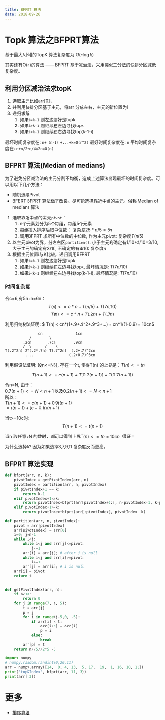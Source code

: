 ```yaml
---
title: BFPRT 算法
date: 2018-09-26
---
```

# Topk 算法之BFPRT算法
基于最大/小堆的TopK 算法复杂度为 $O(n\log k)$

其实还有O(n)的算法 —— BFPRT 基于减治法，采用类似二分法的快排分区减低复杂度。

## 利用分区减治法求topK
1. 选取主元比如arr[0]，
2. 并利用快排分区基于主元，将arr 分成左右，主元的新位置为i
3. 递归求解
    1. 如果`i=k-1` 则左边刚好是topk
    2. 如果`i>k-1` 则继续在左边寻找topk
    3. 如果`i<k-1` 则继续在右边寻找top(k-1-i)

最坏时间复杂度在: `n+（n-1）+...+k=O(n^2)`
最好时间复杂度在: `n`
平均时间复杂度在: `n+n/2+n/4=2n=O(n)`

## BFPRT 算法(Median of medians)
为了避免分区减治法的主元分割不均衡，造成上述算法出现最坏的时间复杂度。可以用以下几个方法：
- 随机选取Pivot
- BFERT
BFPRT 算法做了改良。尽可能选择靠近中点的主元。俗称 Median of medians 算法
1. 选取靠近中点的主元`pivot`：
    1. n个元素划分为5个每组，每组5个元素
    2. 每组插入排序后取中位数： 复杂度$25*n/5=5n$ 
    3. 调用BFPRT 求所有中位数的中位数, 作为主元pivot: 复杂度$T(n/5)$
2. 以主元pivot为界，分左右区`partition()`. 小于主元的确定有1/10+2/10=3/10, 大于主元的确定有3/10, 不确定的有4/10: 复杂度$n$
3. 根据主元位置i与K比较。递归调用BFPRT
    1. 如果`i=k-1` 则左边刚好是topk
    2. 如果`i>k-1` 则继续在左边寻找topk, 最坏情况是: $T(7n/10)$
    3. 如果`i<k-1` 则继续在右边寻找top(k-1-i), 最坏情况是: $T(7n/10)$

### 时间复杂度
令c=6,有5n+n=6n：
$$ T(n)<=c*n+T(n/5)+T(7n/10) $$
$$ T(n)<=c*n+T(.2n)+T(.7n) $$


利用归纳树法证明:
$ T(n) < cn*(1+.9+.9^2+.9^3+...) = cn*1/(1-0.9) = 10cn$

                   cn               1cn
               /        \
            .2cn       .7cn        .9cn
            /  \      /    \
    T(.2^2n) 2T(.2*.7n) T(.7^2n)  (.2+.7)^2cn
             ....                (.2+0.7)^3cn

利用假设法证明:
设n<=N时, 存在一个t, 使得T(n) 的上界是：$T(n)<=tn$

$$ T(n+1) <= c(n+1)+T(0.2(n+1))+T(0.7(n+1)) $$

令n=N, 由于：   
  $0.7(n+1)<=N<n+1$ 以及$0.2(n+1)<=N<n+1$    
所以：  
  $T(n+1) <= c(n+1)+0.9t(n+1)$  
  $=t(n+1)+(c-0.1t)(n+1)$  

当t>=10c时:
  $$T(n+1)<=t(n+1)$$

当n 取任意>N 的数时，都可以得到上界$T(n)<=tn=10cn$, 得证！

为什么选择5? 因为如果选择3,7,9,11 复杂度反而更高。


## BFPRT 算法实现
```python
def bfprt(arr, n, k):
    pivotIndex = getPivotIndex(arr, n)
    pivotIndex = partition(arr, n, pivotIndex)
    if pivotIndex+1 == k:
        return k-1
    elif pivotIndex+1<=k:
        return pivotIndex+bfprt(arr[pivotIndex+1:], n-pivotIndex-1, k-pivotIndex-1)
    elif pivotIndex+1>=k:
        return pivotIndex+bfprt(arr[:pivotIndex], pivotIndex, k)

def partition(arr, n, pivotIndex):
    pivot = arr[pivotIndex]
    arr[pivotIndex] = arr[0]
    i=0; j=n-1
    while i<j:
        while i<j and arr[j]<=pivot:
            j-=1
        arr[i] = arr[j]; # after j is null
        while i<j and arr[i]>=pivot:
            i+=1
        arr[j] = arr[i]; # i is null
    arr[i] = pivot
    return i
            
    
def getPivotIndex(arr, n):
    if n<10:
        return 0
    for j in range(7, n, 5):
        t = arr[j]
        p = j
        for i in range(j-5,0, -5):
            if arr[i] < t:
                arr[i+5] = arr[i]
                p = i
            else:
                break
        arr[p] = t
    return n//5//2*5 -3
    
import numpy
# numpy.random.randint(0,20,11)
arr = numpy.array([14,  0, 4, 13,  5, 17,  19,  1, 16, 10, 11])
print('topKIndex', bfprt(arr, 11, 3))
print(arr[:3])
```
# 更多
- [排序算法](/b/algorithm/algo-sort#/)